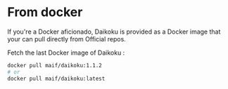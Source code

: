 # From docker

If you're a Docker aficionado, Daikoku is provided as a Docker image that your can pull directly from Official repos.

Fetch the last Docker image of Daikoku :

```sh
docker pull maif/daikoku:1.1.2
# or 
docker pull maif/daikoku:latest
```